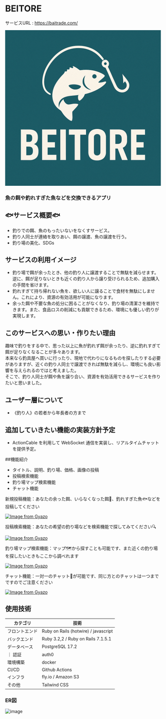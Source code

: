 # BEITORE
サービスURL : https://baitrade.com/



![](app/assets/images/image.png)

### 魚の餌や釣れすぎた魚などを交換できるアプリ

## 🐟サービス概要🐟
- 釣りでの餌、魚のもったいないをなくすサービス。
- 釣り人同士が連絡を取りあい、餌の譲渡、魚の譲渡を行う。
- 釣り場の美化、SDGs

## サービスの利用イメージ
- 釣り場で餌が余ったとき、他の釣り人に譲渡することで無駄を減らせます。逆に、餌が足りないときも近くの釣り人から譲り受けられるため、追加購入の手間を省けます。
- 釣れすぎて持ち帰れない魚を、欲しい人に譲ることで食材を無駄にしません。これにより、資源の有効活用が可能になります。
- 余った餌や不要な魚の処分に困ることがなくなり、釣り場の清潔さを維持できます。また、食品ロスの削減にも貢献できるため、環境にも優しい釣りが実現します。

## このサービスへの思い・作りたい理由
趣味で釣りをする中で、思った以上に魚が釣れず餌が余ったり、逆に釣れすぎて餌が足りなくなることが多々あります。  
  本来なら釣具屋へ買いに行ったり、現地で代わりになるものを探したりする必要がありますが、近くの釣り人同士で譲渡できれば無駄を減らし、環境にも良い影響を与えられるのではと考えました。  
  そこで、釣り人同士が餌や魚を譲り合い、資源を有効活用できるサービスを作りたいと思いました。

## ユーザー層について
- 《釣り人》の若者から年長者の方まで

  
## 追加していきたい機能の実装方針予定
- ActionCable を利用して WebSocket 通信を実装し、リアルタイムチャットを提供予定。

##機能紹介
- タイトル、説明、釣り場、価格、画像の投稿
- 投稿検索機能
- 釣り場マップ検索機能
- チャット機能

新規投稿機能：あなたの余った餌、いらなくなった餌🦐、釣れすぎた魚🐟などを投稿してください

[![Image from Gyazo](https://i.gyazo.com/83850019777f8c69ee047898bef8dfa1.gif)](https://gyazo.com/83850019777f8c69ee047898bef8dfa1)

投稿検索機能：あなたの希望の釣り場などを検索機能で探してみてください🔍

[![Image from Gyazo](https://i.gyazo.com/b5307a5b617891c4eada1aab29dc940d.gif)](https://gyazo.com/b5307a5b617891c4eada1aab29dc940d)

釣り場マップ検索機能：マップ🗺️から探すことも可能です、また近くの釣り場を探したいときもここから調べれます

[![Image from Gyazo](https://i.gyazo.com/175eea928733cdc55320d5df23990794.gif)](https://gyazo.com/175eea928733cdc55320d5df23990794)

チャット機能：一対一のチャット💬が可能です、同じ方とのチャットは一つまでですのでご注意ください

[![Image from Gyazo](https://i.gyazo.com/406937857428d6679e6338074f3d376b.gif)](https://gyazo.com/406937857428d6679e6338074f3d376b)


## 使用技術

| カテゴリ | 技術 |
| --- | --- |
| フロントエンド | Ruby on Rails (hotwire) / javascript |
| バックエンド | Ruby 3.2,2 / Ruby on Rails 7.1.5.1 |
|データベース | PostgreSQL 17.2 |
｜ 認証 | auth0 |
| 環境構築 | docker |
| CI/CD | Github Actions |
| インフラ | fly.io / Amazon S3 |
| その他 | Tailwind CSS |

### ER図
<img width="1854" height="1282" alt="image" src="https://github.com/user-attachments/assets/d0493238-1507-4059-a56f-0cb9edf3a90f" />


